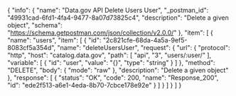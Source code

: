 {
  "info": {
    "name": "Data.gov API Delete Users User",
    "_postman_id": "49931cad-6fd1-4fa4-9477-8a07d73825c4",
    "description": "Delete a given object",
    "schema": "https://schema.getpostman.com/json/collection/v2.0.0/"
  },
  "item": [
    {
      "name": "users",
      "item": [
        {
          "id": "2c821cfe-68da-4a5a-9ef5-8083cf5a354d",
          "name": "deleteUsersUser",
          "request": {
            "url": {
              "protocol": "http",
              "host": "catalog.data.gov",
              "path": [
                "api",
                "3",
                "users/:user/"
              ],
              "variable": [
                {
                  "id": "user",
                  "value": "{}",
                  "type": "string"
                }
              ]
            },
            "method": "DELETE",
            "body": {
              "mode": "raw"
            },
            "description": "Delete a given object"
          },
          "response": [
            {
              "status": "OK",
              "code": 200,
              "name": "Response_200",
              "id": "ede2f513-a6e1-4eda-8b70-7cbce178e92e"
            }
          ]
        }
      ]
    }
  ]
}